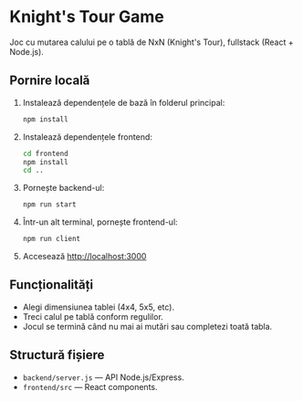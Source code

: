 # Knight's Tour Game

Joc cu mutarea calului pe o tablă de NxN (Knight's Tour), fullstack (React + Node.js).

## Pornire locală

1. Instalează dependențele de bază în folderul principal:
   ```bash
   npm install
   ```
2. Instalează dependențele frontend:
   ```bash
   cd frontend
   npm install
   cd ..
   ```
3. Pornește backend-ul:
   ```bash
   npm run start
   ```
4. Într-un alt terminal, pornește frontend-ul:
   ```bash
   npm run client
   ```
5. Accesează [http://localhost:3000](http://localhost:3000)

## Funcționalități

- Alegi dimensiunea tablei (4x4, 5x5, etc).
- Treci calul pe tablă conform regulilor.
- Jocul se termină când nu mai ai mutări sau completezi toată tabla.

## Structură fișiere

- `backend/server.js` — API Node.js/Express.
- `frontend/src` — React components.